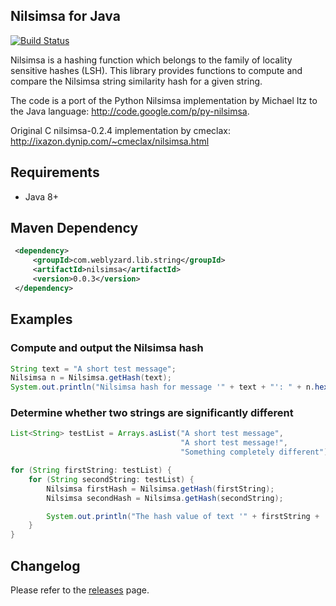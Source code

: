 ## Nilsimsa for Java
[![Build Status](https://www.travis-ci.org/weblyzard/nilsimsa.png?branch=master)](https://www.travis-ci.org/weblyzard/nilsimsa)


Nilsimsa is a hashing function which belongs to the family of locality sensitive hashes (LSH). This library provides functions to compute and compare the Nilsimsa string similarity hash for a given string.
 
The code is a port of the Python Nilsimsa implementation by Michael Itz to the Java language:
  http://code.google.com/p/py-nilsimsa.
 
Original C nilsimsa-0.2.4 implementation by cmeclax:
  http://ixazon.dynip.com/~cmeclax/nilsimsa.html

## Requirements

* Java 8+

## Maven Dependency

```xml
 <dependency>
     <groupId>com.weblyzard.lib.string</groupId>
     <artifactId>nilsimsa</artifactId>
     <version>0.0.3</version>
 </dependency>
```

## Examples

### Compute and output the Nilsimsa hash

```java
String text = "A short test message"; 
Nilsimsa n = Nilsimsa.getHash(text);
System.out.println("Nilsimsa hash for message '" + text + "': " + n.hexdigest());
```

### Determine whether two strings are significantly different

```java
List<String> testList = Arrays.asList("A short test message", 
                                      "A short test message!", 
                                      "Something completely different");

for (String firstString: testList) {
    for (String secondString: testList) {
        Nilsimsa firstHash = Nilsimsa.getHash(firstString);
        Nilsimsa secondHash = Nilsimsa.getHash(secondString);

        System.out.println("The hash value of text '" + firstString + '" and '" + secondString + "' differ in " + firstHash.bitwiseDifference(secondHash) + " bits.");
    }
}
```

## Changelog
Please refer to the [releases](releases) page.

